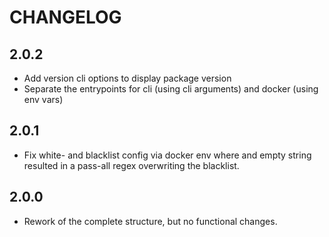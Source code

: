 # CHANGELOG

## 2.0.2

* Add version cli options to display package version
* Separate the entrypoints for cli (using cli arguments) and docker (using env vars)

## 2.0.1

* Fix white- and blacklist config via docker env where and empty string resulted in a pass-all regex overwriting the blacklist.

## 2.0.0

* Rework of the complete structure, but no functional changes.
